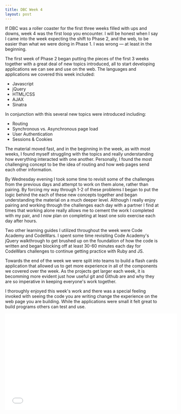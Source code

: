 ```yaml
---
title: DBC Week 4
layout: post
---
```


If DBC was a roller coaster for the first three weeks filled with ups and downs, week 4 was the first loop you encounter. I will be honest when I say I came into the week expecting the shift to Phase 2, and the web, to be easier than what we were doing in Phase 1. I was wrong &mdash; at least in the beginning. 

The first week of Phase 2 began putting the pieces of the first 3 weeks together with a great deal of new topics introduced, all to start developing applications we can see and use on the web. The languages and applications we covered this week included: 
<ul>
  <li>Javascript</li>
  <li>jQuery</li>
  <li>HTML/CSS</li>
  <li>AJAX</li>
  <li>Sinatra</li>
</ul>

In conjunction with this several new topics were introduced including: 
<ul>
  <li>Routing</li>
  <li> Synchronous vs. Asynchronous page load</li>
  <li>User Authentication</li>
  <li>Sessions &amp; Cookies</li>
</ul>

The material moved fast, and in the beginning in the week, as with most weeks, I found myself struggling with the topics and really understanding how everything interacted with one another. Personally, I found the most challenging concept to be the idea of routing and how web pages send each other information. 

By Wednesday evening I took some time to revisit some of the challenges from the previous days and attempt to work on them alone, rather than pairing. By forcing my way through 1-2 of these problems I began to put the logic behind the each of these new concepts together and began understanding the material on a much deeper level. Although I really enjoy pairing and working through the challenges each day with a partner I find at times that working alone really allows me to cement the work I completed with my pair, and I now plan on completing at least one solo exercise each day after hours. 

Two other learning guides I utilized throughout the week were Code Academy and CodeWars. I spent some time revisiting Code Academy&apos;s jQuery walkthrough to get brushed up on the foundation of how the code is written and began blocking off at least 30-60 minutes each day for CodeWars challenges to continue getting practice with Ruby and JS.

Towards the end of the week we were split into teams to build a flash cards application that allowed us to get more experience in all of the components we covered over the week. As the projects get larger each week, it is becomming more evident just how useful git and Github are and why they are so imperative in keeping everyone&apos;s work together.

I thoroughly enjoyed this week&apos;s work and there was a special feeling invoked with seeing the code you are writing change the experience on the web page you are building. While the applications were small it felt great to build programs others can test and use. 

<div class="youtube-video">
<iframe width="560" height="315" src="//www.youtube.com/embed/rChhZ0XcQsE" frameborder="0" allowfullscreen></iframe>
</div>